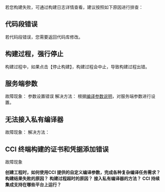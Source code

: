 若您构建失败，可通过构建日志详情查看，建议按照如下原因进行排查：
## 代码段错误
若代码段错误，您需要返回代码库修改。
## 构建过程，强行停止
   构建过程中，如果点击【停止构建】，构建过程会中止，导致构建过程出错。 
## 服务端参数
故障现象：
   参数设置错误
解决方法：
   根据[编译参数说明](http://www.qcloud.com/document/product/642/12562?!preview&lang=cn)，对服务端参数进行设置。
## 无法接入私有编译器
故障现象：
解决方法：
## CCI 终端构建的证书和凭据添加错误
故障现象
  
**创建工程时，如何使用CCI 提供的自定义编译参数，完成各种复杂编译任务需求？**
**构建结果失败的原因？**
**构建过程超时的原因？**
**接入私有编译器的方法？**
**CCI 持续集成支持在哪些平台上运行？**